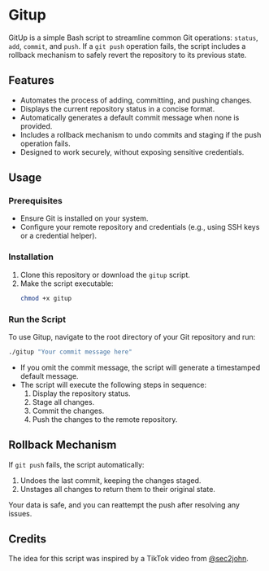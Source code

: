 # Gitup
GitUp is a simple Bash script to streamline common Git operations: `status`, `add`, `commit`, and `push`.
If a `git push` operation fails, the script includes a rollback mechanism to safely revert the repository to its previous state.

## Features
- Automates the process of adding, committing, and pushing changes.
- Displays the current repository status in a concise format.
- Automatically generates a default commit message when none is provided.
- Includes a rollback mechanism to undo commits and staging if the push operation fails.
- Designed to work securely, without exposing sensitive credentials.

## Usage
### Prerequisites
- Ensure Git is installed on your system.
- Configure your remote repository and credentials (e.g., using SSH keys or a credential helper).

### Installation
1. Clone this repository or download the `gitup` script.
2. Make the script executable:
    ```bash
    chmod +x gitup
    ```
### Run the Script
To use Gitup, navigate to the root directory of your Git repository and run:
```bash
./gitup "Your commit message here"
```
- If you omit the commit message, the script will generate a timestamped default message.
- The script will execute the following steps in sequence:
    1. Display the repository status.
    2. Stage all changes.
    3. Commit the changes.
    4. Push the changes to the remote repository.

## Rollback Mechanism
If `git push` fails, the script automatically:
1. Undoes the last commit, keeping the changes staged.
2. Unstages all changes to return them to their original state.

Your data is safe, and you can reattempt the push after resolving any issues.

## Credits
The idea for this script was inspired by a TikTok video from [@sec2john](https://www.tiktok.com/@sec2john/video/7434185994594684193).
